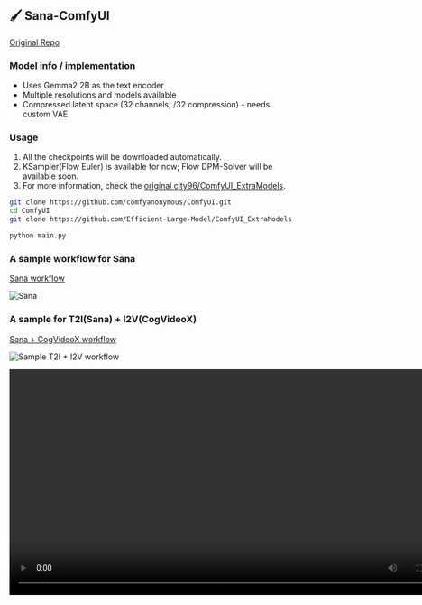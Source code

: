 ## 🖌️ Sana-ComfyUI

[Original Repo](https://github.com/city96/ComfyUI_ExtraModels)

### Model info / implementation

- Uses Gemma2 2B as the text encoder
- Multiple resolutions and models available
- Compressed latent space (32 channels, /32 compression) - needs custom VAE

### Usage

1. All the checkpoints will be downloaded automatically.
1. KSampler(Flow Euler) is available for now; Flow DPM-Solver will be available soon.
1. For more information, check the [original city96/ComfyUI_ExtraModels](https://github.com/city96/ComfyUI_ExtraModels).

```bash
git clone https://github.com/comfyanonymous/ComfyUI.git
cd ComfyUI
git clone https://github.com/Efficient-Large-Model/ComfyUI_ExtraModels.git custom_nodes/ComfyUI_ExtraModels

python main.py
```

### A sample workflow for Sana

[Sana workflow](Sana_FlowEuler.json)

![Sana](https://raw.githubusercontent.com/NVlabs/Sana/refs/heads/page/asset/content/comfyui/sana.jpg)

### A sample for T2I(Sana) + I2V(CogVideoX)

[Sana + CogVideoX workflow](Sana_CogVideoX.json)

![Sample T2I + I2V workflow](https://raw.githubusercontent.com/NVlabs/Sana/refs/heads/page/asset/content/comfyui/sana-cogvideox.jpg)

<video width="800" controls>
  <source src="https://nvlabs.github.io/Sana/asset/content/comfyui/Sana_CogVideoX_Fun.mp4" type="video/mp4">
  Your browser does not support the video tag.
</video>
